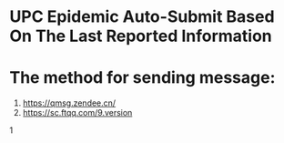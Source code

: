 # UPC Epidemic Auto-Submit Based On The Last Reported Information

# The method for sending message:

1. https://qmsg.zendee.cn/
2. https://sc.ftqq.com/9.version

1
